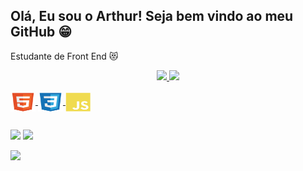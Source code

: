 ## Olá, Eu sou o Arthur! Seja bem vindo ao meu GitHub 😁


Estudante de Front End 😻

<div align="center">
  <a href="https://github.com/arthurt520">
  <img height="180em" src="https://github-readme-stats.vercel.app/api?username=arthurt520&show_icons=true&theme=github_dark&include_all_commits=true&count_private=true"/>
  <img height="180em" src="https://github-readme-stats.vercel.app/api/top-langs/?username=arthurt520&layout=compact&langs_count=7&theme=noctis_minimus"/>
</div>
  
<div style="display: inline_block"><br>
  <img align="center" alt="Arthur-HTML" height="30" width="40" src="https://raw.githubusercontent.com/devicons/devicon/master/icons/html5/html5-original.svg">
  <img align="center" alt="Arthur-CSS" height="30" width="40" src="https://raw.githubusercontent.com/devicons/devicon/master/icons/css3/css3-original.svg">
  <img align="center" alt="Arthur-Js" height="30" width="40" src="https://raw.githubusercontent.com/devicons/devicon/master/icons/javascript/javascript-plain.svg">
 </div>

   ##
<div> 
    <a href = "mailto:arthurt520@hotmail.com"><img src="https://img.shields.io/badge/Microsoft_Outlook-0078D4?style=for-the-badge&logo=microsoft-outlook&logoColor=white"          target="_blank"></a>
    <a href="https://www.linkedin.com/in/arthur-roberto-730356156" target="_blank"><img src="https://img.shields.io/badge/-LinkedIn-%230077B5?style=for-the-badge&logo=linkedin&logoColor=white" target="_blank"></a> 
  
  <a href="https://api.whatsapp.com/send?phone=5511982102845&text=Olá!%20Fique a vontade para me enviar uma mensagem!" target="_blank"><img src="https://img.shields.io/badge/WhatsApp-25D366?style=for-the-badge&logo=whatsapp&logoColor=white" target="_blank"></a> 
  
  
</div>

